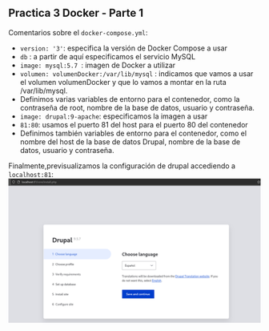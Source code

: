 ## Practica 3 Docker - Parte 1
Comentarios sobre el `docker-compose.yml`:
- `version: '3'`: especifica la versión de Docker Compose a usar
-  `db` : a partir de aquí especificamos el servicio MySQL
- `image: mysql:5.7 `: imagen de Docker a utilizar
-  `volumen: volumenDocker:/var/lib/mysql` : indicamos que vamos a usar el volumen volumenDocker y que lo vamos a montar en la ruta /var/lib/mysql.
- Definimos varias variables de entorno para el contenedor, como la contraseña de root, nombre de la base de datos, usuario y contraseña.
-  `image: drupal:9-apache`: especificamos la imagen a usar
- `81:80`: usamos el puerto 81 del host para el puerto 80 del contenedor
- Definimos también variables de entorno para el contenedor, como el nombre del host de la base de datos Drupal, nombre de la base de datos, usuario y contraseña.


Finalmente,previsualizamos la configuración de drupal accediendo a `localhost:81`:
![width:480 center](parte1.png)
